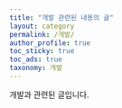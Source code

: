 ```yaml
---
title: "개발 관련된 내용의 글"
layout: category
permalink: /개발/
author_profile: true
toc_sticky: true
toc_ads: true
taxonomy: 개발
---
```

개발과 관련된 글입니다.

